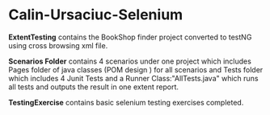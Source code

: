# Calin-Ursaciuc-Selenium

<b>ExtentTesting</b> contains the BookShop finder project converted to testNG using cross browsing xml file.

<b>Scenarios Folder</b> contains 4 scenarios under one project which includes Pages folder of java classes (POM design ) for all scenarios and Tests folder which includes 4 Junit Tests and a Runner Class:"AllTests.java" which runs all tests and outputs the result in one extent report.

<b>TestingExercise</b> contains basic selenium testing exercises completed.


